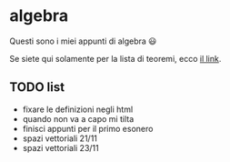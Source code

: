# algebra

Questi sono i miei appunti di algebra 😃

Se siete qui solamente per la lista di teoremi, ecco [il link](https://raw.githubusercontent.com/ph04/algebra/main/everything.pdf).

## TODO list

- fixare le definizioni negli html
- quando non va a capo mi tilta
- finisci appunti per il primo esonero
- spazi vettoriali 21/11
- spazi vettoriali 23/11

